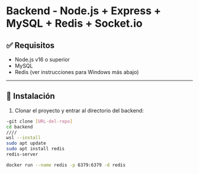 # Backend - Node.js + Express + MySQL + Redis + Socket.io

## ✅ Requisitos

- Node.js v16 o superior
- MySQL
- Redis (ver instrucciones para Windows más abajo)

---

## 🔧 Instalación

1. Clonar el proyecto y entrar al directorio del backend:

```bash
-git clone [URL-del-repo]
cd backend
////
wsl --install
sudo apt update
sudo apt install redis
redis-server

docker run --name redis -p 6379:6379 -d redis
